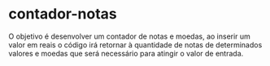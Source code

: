 # contador-notas
O objetivo é desenvolver um contador de notas e moedas, ao inserir um valor em reais o código irá retornar à quantidade de notas de determinados valores e moedas que será necessário para atingir o valor de entrada.
